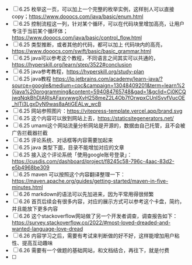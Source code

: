 - [ ] 6.25 枚举这一页，可以加上一个完整的枚举实例，这样别人可以直接copy；https://www.dooocs.com/java/basic/enum.html
- [ ] 6.25 控制流程这一列，针对某个循环，可以在代码块里增加高亮，让用户专注于当前某个循环体；https://www.dooocs.com/java/basic/control_flow.html
- [ ] 6.25 类型推断，或者其他的代码，都可以加上 代码块内的高亮，https://www.dooocs.com/swift/basic/basic_grammar.html
- [ ] 6.25 java可以参考这个教程，不同语言之间其实可以共通的，https://hyperskill.org/learn/step/3522#conclusion
- [ ] 6.25 java参考教程，https://hyperskill.org/study-plan
- [ ] 6.25 java教程 https://lp.jetbrains.com/academy/learn-java/?source=google&medium=cpc&campaign=13048409201&term=learn%20java%20programming&content=594084765748&gad=1&gclid=Cj0KCQjwqNqkBhDlARIsAFaxvwwgXvH258meZ2L4Ob7fOrwpxCUnISvvfVucOE_hITi3LgxDyN9was8aAtiGEALw_wcB
- [ ] 6.25 网站参照图片：https://vitepress-template.vercel.app/brand.svg
- [ ] 6.25 这个内容可以放到网站上去，https://staticsitegenerators.net/
- [ ] 6.25 umami这个网站流量分析网站是开源的，数据由自己托管，且不会被广告拦截器拦截
- [ ] 6.25 评论系统、对话框等内容需要加起来
- [ ] 6.25 java 类型下面，目录不能增加对应的文章
- [ ] 6.25 接入这个评论系统「使用google账号登录」：https://cusdis.com/dashboard/project/f8245c58-796c-4aac-83d2-e5b4968be309
- [ ] 6.25 maven 可以按照这个内容翻译整理一下：https://maven.apache.org/guides/getting-started/maven-in-five-minutes.html
- [ ] 6.26 markdown的语法可以先加进来，因为平常用得很频繁
- [ ] 6.26 首页后续会有很多内容，对应的展示方式可以参考这个卡盘，简约，并且能放下更多内容
- [ ] 6.26 这个stackoverflow网站做了另一个开发者调查，调查报告如下：https://survey.stackoverflow.co/2022/#most-loved-dreaded-and-wanted-language-love-dread
- [ ] 6.26 内容学习之后，需要有考试来判断做的好不好，这样能增加用户粘性、提高互动趣味
- [ ] 6.26 需要有一个做题的基础网站，和文档结合，再往下，就是付费
- [ ] 
